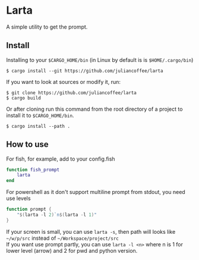 # Larta

A simple utility to get the prompt.<br>

## Install
Installing to your `$CARGO_HOME/bin` (in Linux by default is is `$HOME/.cargo/bin`)
```shell
$ cargo install --git https://github.com/juliancoffee/larta
```
If you want to look at sources or modify it, run:
```shell
$ git clone https://github.com/juliancoffee/larta
$ cargo build
```
Or after cloning run this command from the root directory of a project to install it to `$CARGO_HOME/bin`.
```shell
$ cargo install --path .
```

## How to use
For fish, for example, add to your config.fish
```lua
function fish_prompt
    larta
end
```
For powershell as it don't support multiline prompt from stdout, you need use levels
```powershell
function prompt {
    "$(larta -l 2)`n$(larta -l 1)"
}
```
If your screen is small, you can use `larta -s`, then path will looks like `~/w/p/src` instead of `~/Workspace/project/src`<br>
If you want use prompt partly, you can use `larta -l <n>` where n is 1 for lower level (arrow) and 2 for pwd and python version.
